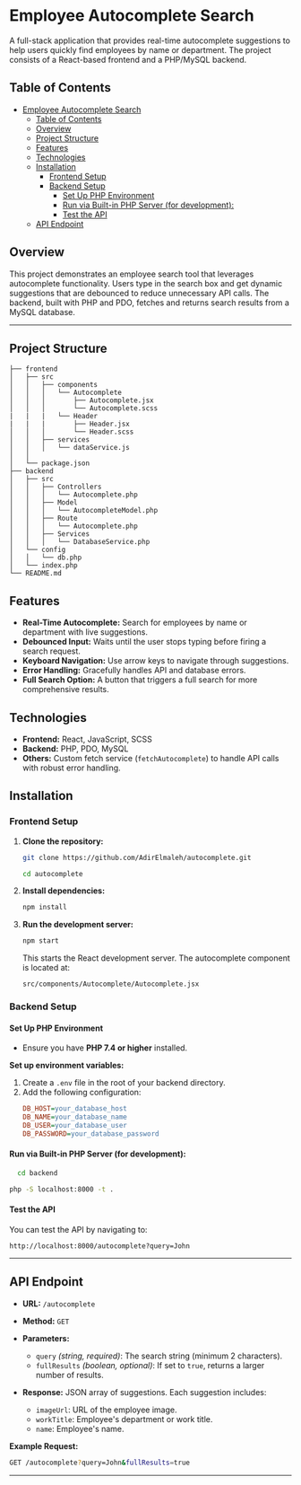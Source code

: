 # Employee Autocomplete Search

A full-stack application that provides real-time autocomplete suggestions to help users quickly find employees by name or department. The project consists of a React-based frontend and a PHP/MySQL backend.

## Table of Contents

- [Employee Autocomplete Search](#employee-autocomplete-search)
  - [Table of Contents](#table-of-contents)
  - [Overview](#overview)
  - [Project Structure](#project-structure)
  - [Features](#features)
  - [Technologies](#technologies)
  - [Installation](#installation)
    - [Frontend Setup](#frontend-setup)
    - [Backend Setup](#backend-setup)
      - [Set Up PHP Environment](#set-up-php-environment)
      - [Run via Built-in PHP Server (for development):](#run-via-built-in-php-server-for-development)
      - [Test the API](#test-the-api)
  - [API Endpoint](#api-endpoint)

## Overview

This project demonstrates an employee search tool that leverages autocomplete functionality. Users type in the search box and get dynamic suggestions that are debounced to reduce unnecessary API calls. The backend, built with PHP and PDO, fetches and returns search results from a MySQL database.

---

## Project Structure

```
├── frontend
│   ├── src
│   │   ├── components
│   │   │   └── Autocomplete
│   │   │       ├── Autocomplete.jsx
│   │   │       └── Autocomplete.scss
|   |   |   └── Header
|   |   |       ├── Header.jsx
│   │   │       └── Header.scss
│   │   ├── services
│   │   │   └── dataService.js
│   │   
│   └── package.json
├── backend
│   ├── src
│   │   ├── Controllers
│   │   │   └── Autocomplete.php
│   │   ├── Model
│   │   │   └── AutocompleteModel.php
│   │   ├── Route
│   │   │   └── Autocomplete.php
│   │   ├── Services
│   │   │   └── DatabaseService.php
│   └── config
│   │   └── db.php
│   └── index.php
└── README.md
```

## Features

- **Real-Time Autocomplete:** Search for employees by name or department with live suggestions.
- **Debounced Input:** Waits until the user stops typing before firing a search request.
- **Keyboard Navigation:** Use arrow keys to navigate through suggestions.
- **Error Handling:** Gracefully handles API and database errors.
- **Full Search Option:** A button that triggers a full search for more comprehensive results.

## Technologies

- **Frontend:** React, JavaScript, SCSS
- **Backend:** PHP, PDO, MySQL
- **Others:** Custom fetch service (`fetchAutocomplete`) to handle API calls with robust error handling.

## Installation

### Frontend Setup


1. **Clone the repository:**
   ```bash
   git clone https://github.com/AdirElmaleh/autocomplete.git
   
   cd autocomplete

2. **Install dependencies:**
   ```bash
   npm install
   ```
3. **Run the development server:**
   ```bash
   npm start
   ```
   This starts the React development server. The autocomplete component is located at:
   ```
   src/components/Autocomplete/Autocomplete.jsx
   ```

### Backend Setup

#### Set Up PHP Environment

- Ensure you have **PHP 7.4 or higher** installed.

 **Set up environment variables:**
  1. Create a `.env` file in the root of your backend directory.
  2. Add the following configuration:
     ```ini
     DB_HOST=your_database_host
     DB_NAME=your_database_name
     DB_USER=your_database_user
     DB_PASSWORD=your_database_password
     ```



#### Run via Built-in PHP Server (for development):

 ```bash
   cd backend
  ```

```bash
php -S localhost:8000 -t .
```

#### Test the API
You can test the API by navigating to:

```
http://localhost:8000/autocomplete?query=John
```

---

## API Endpoint

- **URL:** `/autocomplete`

- **Method:** `GET`

- **Parameters:**

  - `query` *(string, required)*: The search string (minimum 2 characters).
  - `fullResults` *(boolean, optional)*: If set to `true`, returns a larger number of results.

- **Response:** JSON array of suggestions. Each suggestion includes:

  - `imageUrl`: URL of the employee image.
  - `workTitle`: Employee's department or work title.
  - `name`: Employee's name.

**Example Request:**

```bash
GET /autocomplete?query=John&fullResults=true
```

---
